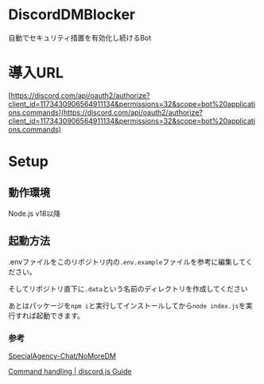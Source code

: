 # DiscordDMBlocker
自動でセキュリティ措置を有効化し続けるBot
# 導入URL
[https://discord.com/api/oauth2/authorize?client_id=1173430906564911134&permissions=32&scope=bot%20applications.commands](https://discord.com/api/oauth2/authorize?client_id=1173430906564911134&permissions=32&scope=bot%20applications.commands)
# Setup
## 動作環境
Node.js v18以降
## 起動方法
.envファイルをこのリポジトリ内の`.env.example`ファイルを参考に編集してください。
 
そしてリポジトリ直下に`.data`という名前のディレクトリを作成してください
 
あとはパッケージを`npm i`と実行してインストールしてから`node index.js`を実行すれば起動できます。
### 参考
[SpecialAgency-Chat/NoMoreDM](https://github.com/SpecialAgency-Chat/NoMoreDM/tree/main)
 
[Command handling | discord.js Guide](https://discordjs.guide/creating-your-bot/command-handling.html)

